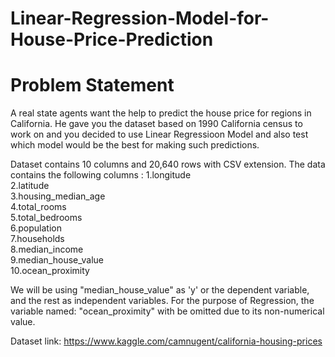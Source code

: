 # Linear-Regression-Model-for-House-Price-Prediction

# Problem Statement
A real state agents want the help to predict the house price for regions in California. He gave you the dataset based on 1990 California census to work on and you decided to use Linear Regressioon Model and also test which model would 
be the best for making such predictions.

Dataset contains 10 columns and 20,640 rows with CSV extension. The data contains the following columns :
1.longitude               
2.latitude                
3.housing_median_age      
4.total_rooms             
5.total_bedrooms        
6.population             
7.households              
8.median_income           
9.median_house_value      
10.ocean_proximity         


We will be using "median_house_value" as 'y' or the dependent variable, and the rest as independent variables. For the purpose of Regression, the variable named: "ocean_proximity" with be
omitted due to its non-numerical value.

Dataset link: https://www.kaggle.com/camnugent/california-housing-prices




